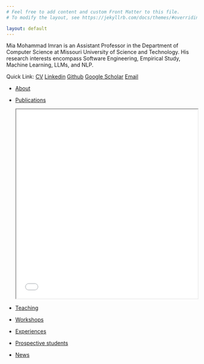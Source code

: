 ```yaml
---
# Feel free to add content and custom Front Matter to this file.
# To modify the layout, see https://jekyllrb.com/docs/themes/#overriding-theme-defaults

layout: default
---
```


Mia Mohammad Imran is an Assistant Professor in the Department of Computer Science at Missouri University of Science and Technology. His research interests encompass Software Engineering, Empirical Study, Machine Learning, LLMs, and NLP.

Quick Link: [CV](assets/documents/CV.pdf) [Linkedin](https://linkedin.com/in/imranraad) [Github](https://github.com/imranraad07) [Google Scholar](https://scholar.google.com/citations?user=uVCaRjAAAAAJ&hl=en) [Email](mailto:imranm@mst.edu)

- [About](about.md)

- [Publications](posts/publications.html)

    <iframe src="posts/publications.html" width="100%" height="500px">
    </iframe>


- [Teaching](posts/teaching.html)

- [Workshops](posts/workshops.html)

- [Experiences](posts/experiences.html)

- [Prospective students](posts/advising.html)

- [News](posts/news.html)


